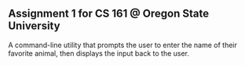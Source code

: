 ## Assignment 1 for CS 161 @ Oregon State University

A command-line utility that prompts the user to enter the name of their favorite animal, then displays the input back to the user.
